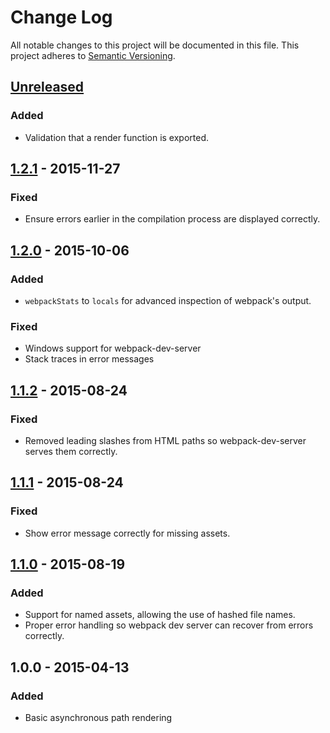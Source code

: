 # Change Log
All notable changes to this project will be documented in this file.
This project adheres to [Semantic Versioning](http://semver.org/).

## [Unreleased]
### Added
- Validation that a render function is exported.

## [1.2.1] - 2015-11-27
### Fixed
- Ensure errors earlier in the compilation process are displayed correctly.

## [1.2.0] - 2015-10-06
### Added
- `webpackStats` to `locals` for advanced inspection of webpack's output.

### Fixed
- Windows support for webpack-dev-server
- Stack traces in error messages

## [1.1.2] - 2015-08-24
### Fixed
- Removed leading slashes from HTML paths so webpack-dev-server serves them correctly.

## [1.1.1] - 2015-08-24
### Fixed
- Show error message correctly for missing assets.

## [1.1.0] - 2015-08-19
### Added
- Support for named assets, allowing the use of hashed file names.
- Proper error handling so webpack dev server can recover from errors correctly.

## 1.0.0 - 2015-04-13
### Added
- Basic asynchronous path rendering

[Unreleased]: https://github.com/markdalgleish/static-site-generator-webpack-plugin/compare/v1.2.1...HEAD
[1.2.1]: https://github.com/markdalgleish/static-site-generator-webpack-plugin/compare/v1.2.0...v1.2.1
[1.2.0]: https://github.com/markdalgleish/static-site-generator-webpack-plugin/compare/v1.1.2...v1.2.0
[1.1.2]: https://github.com/markdalgleish/static-site-generator-webpack-plugin/compare/v1.1.1...v1.1.2
[1.1.1]: https://github.com/markdalgleish/static-site-generator-webpack-plugin/compare/v1.1.0...v1.1.1
[1.1.0]: https://github.com/markdalgleish/static-site-generator-webpack-plugin/compare/v1.0.0...v1.1.0
